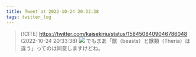 ```yaml
---
title: Tweet at 2022-10-24 20:33:38
tags: twitter_log
---
```


> [!CITE] https://twitter.com/kaisekiriu/status/1584508409046786048 (2022-10-24 20:33:38)
> ![](https://twitter.com/kaisekiriu/status/1584508409046786048)
> でもまあ「獣（beasts）と獣類（Theria）は違う」ってのは同意しますけどね。
